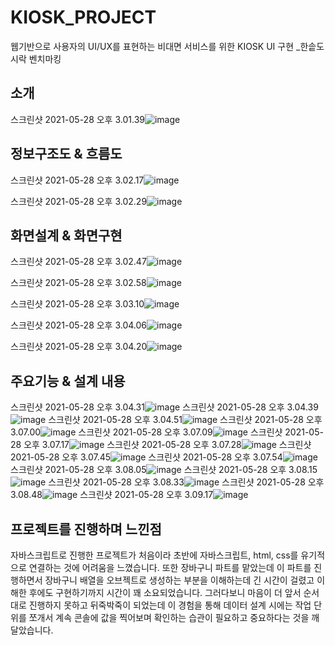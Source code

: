 # KIOSK_PROJECT
웹기반으로 사용자의 UI/UX를 표현하는 비대면 서비스를 위한 KIOSK UI 구현 _한솥도시락 벤치마킹

## 소개
스크린샷 2021-05-28 오후 3.01.39![image](https://user-images.githubusercontent.com/71997900/119938302-2a0fae80-bfc7-11eb-91e6-3b796021a066.png)

## 정보구조도 & 흐름도
스크린샷 2021-05-28 오후 3.02.17![image](https://user-images.githubusercontent.com/71997900/119938468-6a6f2c80-bfc7-11eb-8495-8c0222ff72e7.png)

스크린샷 2021-05-28 오후 3.02.29![image](https://user-images.githubusercontent.com/71997900/119938482-6f33e080-bfc7-11eb-8368-9930e4c24379.png)

## 화면설계 & 화면구현
스크린샷 2021-05-28 오후 3.02.47![image](https://user-images.githubusercontent.com/71997900/119938526-84107400-bfc7-11eb-9aff-d5a44ac529dd.png)

스크린샷 2021-05-28 오후 3.02.58![image](https://user-images.githubusercontent.com/71997900/119938516-7f4bc000-bfc7-11eb-8262-cb0e41ad6f8a.png)

스크린샷 2021-05-28 오후 3.03.10![image](https://user-images.githubusercontent.com/71997900/119938540-896dbe80-bfc7-11eb-97ca-22f6f984551a.png)

스크린샷 2021-05-28 오후 3.04.06![image](https://user-images.githubusercontent.com/71997900/119938556-8e327280-bfc7-11eb-829a-475df1fa0d5e.png)

스크린샷 2021-05-28 오후 3.04.20![image](https://user-images.githubusercontent.com/71997900/119938568-938fbd00-bfc7-11eb-8319-1ab1a4e114c8.png)

## 주요기능 & 설계 내용
스크린샷 2021-05-28 오후 3.04.31![image](https://user-images.githubusercontent.com/71997900/119938620-a7d3ba00-bfc7-11eb-95a6-c15c00f210c7.png)
스크린샷 2021-05-28 오후 3.04.39![image](https://user-images.githubusercontent.com/71997900/119938648-b28e4f00-bfc7-11eb-8171-289117b74df0.png)
스크린샷 2021-05-28 오후 3.04.51![image](https://user-images.githubusercontent.com/71997900/119938656-b5893f80-bfc7-11eb-8dfc-7756b699e33c.png)
스크린샷 2021-05-28 오후 3.07.00![image](https://user-images.githubusercontent.com/71997900/119938669-b91cc680-bfc7-11eb-97ab-c51f49521768.png)
스크린샷 2021-05-28 오후 3.07.09![image](https://user-images.githubusercontent.com/71997900/119938688-bcb04d80-bfc7-11eb-9567-3664c4fbbe16.png)
스크린샷 2021-05-28 오후 3.07.17![image](https://user-images.githubusercontent.com/71997900/119938702-c20d9800-bfc7-11eb-8a13-121cd9ba31a9.png)
스크린샷 2021-05-28 오후 3.07.28![image](https://user-images.githubusercontent.com/71997900/119938714-c5a11f00-bfc7-11eb-8621-7b1b2ef18a9f.png)
스크린샷 2021-05-28 오후 3.07.45![image](https://user-images.githubusercontent.com/71997900/119938731-cdf95a00-bfc7-11eb-98b3-2eec81cb8667.png)
스크린샷 2021-05-28 오후 3.07.54![image](https://user-images.githubusercontent.com/71997900/119938760-d9e51c00-bfc7-11eb-8fcd-cbcdae11dc70.png)
스크린샷 2021-05-28 오후 3.08.05![image](https://user-images.githubusercontent.com/71997900/119938775-e0739380-bfc7-11eb-9cae-3af503d0cf54.png)
스크린샷 2021-05-28 오후 3.08.15![image](https://user-images.githubusercontent.com/71997900/119938791-e49fb100-bfc7-11eb-85ad-fd776b14a7e7.png)
스크린샷 2021-05-28 오후 3.08.33![image](https://user-images.githubusercontent.com/71997900/119938765-dce00c80-bfc7-11eb-8b26-3cc4b6642347.png)
스크린샷 2021-05-28 오후 3.08.48![image](https://user-images.githubusercontent.com/71997900/119938799-e9646500-bfc7-11eb-89a4-f59a7f06a1f7.png)
스크린샷 2021-05-28 오후 3.09.17![image](https://user-images.githubusercontent.com/71997900/119938979-2597c580-bfc8-11eb-9de7-beb16a414b33.png)

## 프로젝트를 진행하며 느낀점
자바스크립트로 진행한 프로젝트가 처음이라 초반에 자바스크립트, html, css를 유기적으로 연결하는 것에 어려움을 느꼈습니다. 또한 장바구니 파트를 맡았는데 이 파트를 진행하면서 장바구니 배열을 오브젝트로 생성하는 부분을 이해하는데 긴 시간이 걸렸고 이해한 후에도 구현하기까지 시간이 꽤 소요되었습니다. 그러다보니 마음이 더 앞서 순서대로 진행하지 못하고 뒤죽박죽이 되었는데 이 경험을 통해 데이터 설계 시에는 작업 단위를 쪼개서 계속 콘솔에 값을 찍어보며 확인하는 습관이 필요하고 중요하다는 것을 깨달았습니다.
